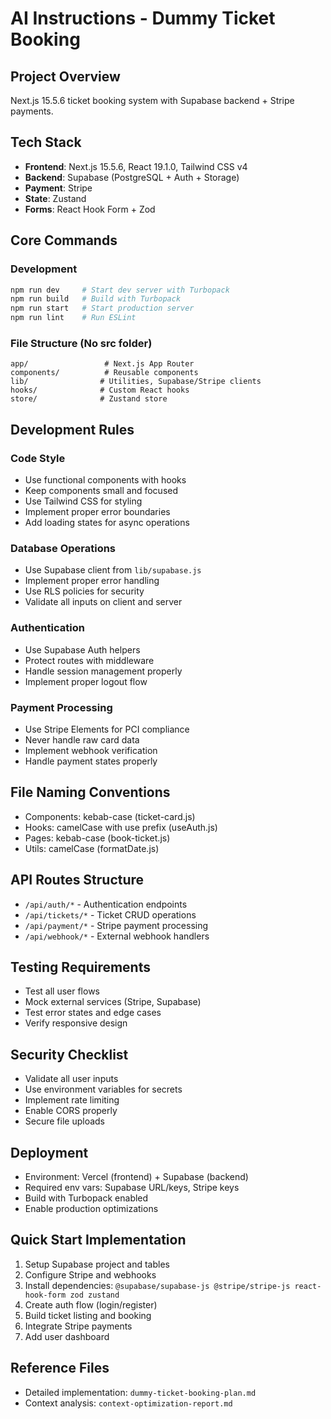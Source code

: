 # AI Instructions - Dummy Ticket Booking

## Project Overview
Next.js 15.5.6 ticket booking system with Supabase backend + Stripe payments.

## Tech Stack
- **Frontend**: Next.js 15.5.6, React 19.1.0, Tailwind CSS v4
- **Backend**: Supabase (PostgreSQL + Auth + Storage)
- **Payment**: Stripe
- **State**: Zustand
- **Forms**: React Hook Form + Zod

## Core Commands

### Development
```bash
npm run dev     # Start dev server with Turbopack
npm run build   # Build with Turbopack
npm run start   # Start production server
npm run lint    # Run ESLint
```

### File Structure (No src folder)
```
app/                 # Next.js App Router
components/          # Reusable components
lib/                # Utilities, Supabase/Stripe clients
hooks/              # Custom React hooks
store/              # Zustand store
```

## Development Rules

### Code Style
- Use functional components with hooks
- Keep components small and focused
- Use Tailwind CSS for styling
- Implement proper error boundaries
- Add loading states for async operations

### Database Operations
- Use Supabase client from `lib/supabase.js`
- Implement proper error handling
- Use RLS policies for security
- Validate all inputs on client and server

### Authentication
- Use Supabase Auth helpers
- Protect routes with middleware
- Handle session management properly
- Implement proper logout flow

### Payment Processing
- Use Stripe Elements for PCI compliance
- Never handle raw card data
- Implement webhook verification
- Handle payment states properly

## File Naming Conventions
- Components: kebab-case (ticket-card.js)
- Hooks: camelCase with use prefix (useAuth.js)
- Pages: kebab-case (book-ticket.js)
- Utils: camelCase (formatDate.js)

## API Routes Structure
- `/api/auth/*` - Authentication endpoints
- `/api/tickets/*` - Ticket CRUD operations
- `/api/payment/*` - Stripe payment processing
- `/api/webhook/*` - External webhook handlers

## Testing Requirements
- Test all user flows
- Mock external services (Stripe, Supabase)
- Test error states and edge cases
- Verify responsive design

## Security Checklist
- Validate all user inputs
- Use environment variables for secrets
- Implement rate limiting
- Enable CORS properly
- Secure file uploads

## Deployment
- Environment: Vercel (frontend) + Supabase (backend)
- Required env vars: Supabase URL/keys, Stripe keys
- Build with Turbopack enabled
- Enable production optimizations

## Quick Start Implementation
1. Setup Supabase project and tables
2. Configure Stripe and webhooks
3. Install dependencies: `@supabase/supabase-js @stripe/stripe-js react-hook-form zod zustand`
4. Create auth flow (login/register)
5. Build ticket listing and booking
6. Integrate Stripe payments
7. Add user dashboard

## Reference Files
- Detailed implementation: `dummy-ticket-booking-plan.md`
- Context analysis: `context-optimization-report.md`